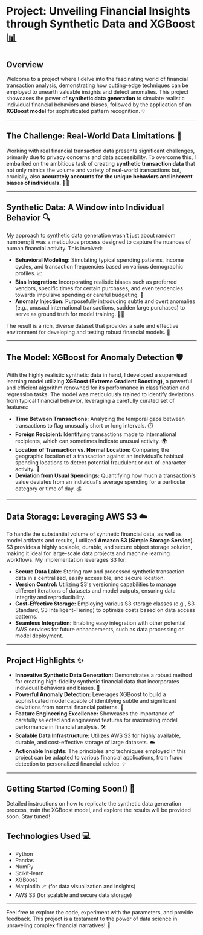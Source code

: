 # Project: Unveiling Financial Insights through Synthetic Data and XGBoost 📊

## Overview

Welcome to a project where I delve into the fascinating world of financial transaction analysis, demonstrating how cutting-edge techniques can be employed to unearth valuable insights and detect anomalies. This project showcases the power of **synthetic data generation** to simulate realistic individual financial behaviors and biases, followed by the application of an **XGBoost model** for sophisticated pattern recognition. 💡

---

## The Challenge: Real-World Data Limitations 🚧

Working with real financial transaction data presents significant challenges, primarily due to privacy concerns and data accessibility. To overcome this, I embarked on the ambitious task of creating **synthetic transaction data** that not only mimics the volume and variety of real-world transactions but, crucially, also **accurately accounts for the unique behaviors and inherent biases of individuals.** 🧑‍💻

---

## Synthetic Data: A Window into Individual Behavior 🔍

My approach to synthetic data generation wasn't just about random numbers; it was a meticulous process designed to capture the nuances of human financial activity. This involved:

* **Behavioral Modeling:** Simulating typical spending patterns, income cycles, and transaction frequencies based on various demographic profiles. 📈
* **Bias Integration:** Incorporating realistic biases such as preferred vendors, specific times for certain purchases, and even tendencies towards impulsive spending or careful budgeting. 🎯
* **Anomaly Injection:** Purposefully introducing subtle and overt anomalies (e.g., unusual international transactions, sudden large purchases) to serve as ground truth for model training. 🕵️‍♀️

The result is a rich, diverse dataset that provides a safe and effective environment for developing and testing robust financial models. 💯

---

## The Model: XGBoost for Anomaly Detection 🛡️

With the highly realistic synthetic data in hand, I developed a supervised learning model utilizing **XGBoost (Extreme Gradient Boosting)**, a powerful and efficient algorithm renowned for its performance in classification and regression tasks. The model was meticulously trained to identify deviations from typical financial behavior, leveraging a carefully curated set of features:

* **Time Between Transactions:** Analyzing the temporal gaps between transactions to flag unusually short or long intervals. ⏱️
* **Foreign Recipient:** Identifying transactions made to international recipients, which can sometimes indicate unusual activity. 🌍
* **Location of Transaction vs. Normal Location:** Comparing the geographic location of a transaction against an individual's habitual spending locations to detect potential fraudulent or out-of-character activity. 📍
* **Deviation from Usual Spendings:** Quantifying how much a transaction's value deviates from an individual's average spending for a particular category or time of day. 💰

---

## Data Storage: Leveraging AWS S3 ☁️

To handle the substantial volume of synthetic financial data, as well as model artifacts and results, I utilized **Amazon S3 (Simple Storage Service)**. S3 provides a highly scalable, durable, and secure object storage solution, making it ideal for large-scale data projects and machine learning workflows. My implementation leverages S3 for:

* **Secure Data Lake:** Storing raw and processed synthetic transaction data in a centralized, easily accessible, and secure location.
* **Version Control:** Utilizing S3's versioning capabilities to manage different iterations of datasets and model outputs, ensuring data integrity and reproducibility.
* **Cost-Effective Storage:** Employing various S3 storage classes (e.g., S3 Standard, S3 Intelligent-Tiering) to optimize costs based on data access patterns.
* **Seamless Integration:** Enabling easy integration with other potential AWS services for future enhancements, such as data processing or model deployment.

---

## Project Highlights ✨

* **Innovative Synthetic Data Generation:** Demonstrates a robust method for creating high-fidelity synthetic financial data that incorporates individual behaviors and biases. 🧠
* **Powerful Anomaly Detection:** Leverages XGBoost to build a sophisticated model capable of identifying subtle and significant deviations from normal financial patterns. 🚨
* **Feature Engineering Excellence:** Showcases the importance of carefully selected and engineered features for maximizing model performance in financial analysis. 🛠️
* **Scalable Data Infrastructure:** Utilizes AWS S3 for highly available, durable, and cost-effective storage of large datasets. ☁️
* **Actionable Insights:** The principles and techniques employed in this project can be adapted to various financial applications, from fraud detection to personalized financial advice. 💡

---

## Getting Started (Coming Soon!) 🚀

Detailed instructions on how to replicate the synthetic data generation process, train the XGBoost model, and explore the results will be provided soon. Stay tuned!

## Technologies Used 💻

* Python
* Pandas
* NumPy
* Scikit-learn
* XGBoost
* Matplotlib 📈 (for data visualization and insights)
* AWS S3 (for scalable and secure data storage)

---

Feel free to explore the code, experiment with the parameters, and provide feedback. This project is a testament to the power of data science in unraveling complex financial narratives! 🚀